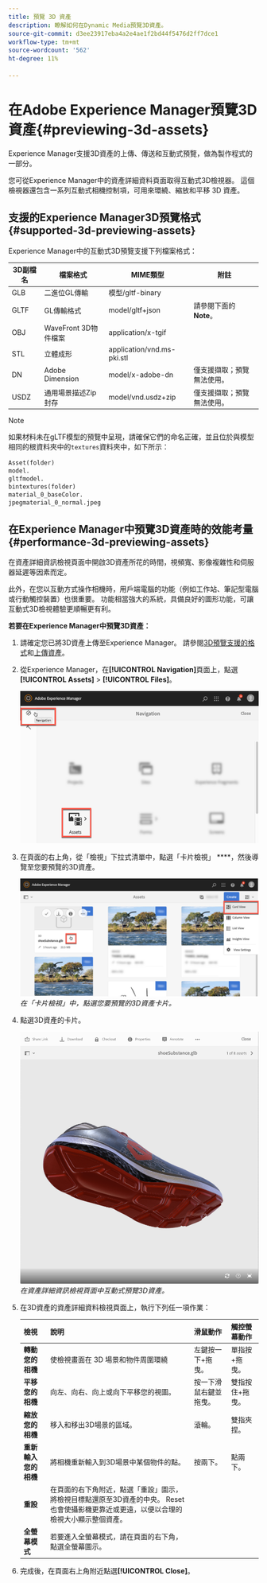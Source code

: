 ```yaml
---
title: 預覽 3D 資產
description: 瞭解如何在Dynamic Media預覽3D資產。
source-git-commit: d3ee23917eba4a2e4ae1f2bd44f5476d2ff7dce1
workflow-type: tm+mt
source-wordcount: '562'
ht-degree: 11%

---
```



# 在Adobe Experience Manager預覽3D資產{#previewing-3d-assets}

Experience Manager支援3D資產的上傳、傳送和互動式預覽，做為製作程式的一部分。

您可從Experience Manager中的資產詳細資料頁面取得互動式3D檢視器。 這個檢視器還包含一系列互動式相機控制項，可用來環繞、縮放和平移 3D 資產。

<!-- See also [Working with 3D assets in Dynamic Media](/help/assets/dynamic-media/assets-3d.md). -->

## 支援的Experience Manager3D預覽格式{#supported-3d-previewing-assets}

Experience Manager中的互動式3D預覽支援下列檔案格式：

| 3D副檔名 | 檔案格式 | MIME類型 | 附註 |
|---|---|---|---|
| GLB | 二進位GL傳輸 | 模型/gltf-binary |  |
| GLTF | GL傳輸格式 | model/gltf+json | 請參閱下面的&#x200B;**Note**。 |
| OBJ | WaveFront 3D物件檔案 | application/x-tgif |  |
| STL | 立體成形 | application/vnd.ms-pki.stl |  |
| DN | Adobe Dimension | model/x-adobe-dn | 僅支援擷取；預覽無法使用。 |
| USDZ | 通用場景描述Zip封存 | model/vnd.usdz+zip | 僅支援擷取；預覽無法使用。 |

>[!NOTE]
>
>如果材料未在gLTF模型的預覽中呈現，請確保它們的命名正確，並且位於與模型相同的根資料夾中的`textures`資料夾中，如下所示：

    Asset(folder)
    model.
    gltfmodel.
    bintextures(folder)
    material_0_baseColor.
    jpegmaterial_0_normal.jpeg

## 在Experience Manager中預覽3D資產時的效能考量{#performance-3d-previewing-assets}

在資產詳細資訊檢視頁面中開啟3D資產所花的時間，視頻寬、影像複雜性和伺服器延遲等因素而定。

此外，在您以互動方式操作相機時，用戶端電腦的功能（例如工作站、筆記型電腦或行動觸控裝置）也很重要。 功能相當強大的系統，具備良好的圖形功能，可讓互動式3D檢視體驗更順暢更有利。

**若要在Experience Manager中預覽3D資產：**

1. 請確定您已將3D資產上傳至Experience Manager。
請參閱[3D預覽支援的格式](#supported-3d-previewing-assets)和[上傳資產](/help/assets/manage-digital-assets.md#uploading-assets)。
1. 從Experience Manager，在&#x200B;**[!UICONTROL Navigation]**&#x200B;頁面上，點選&#x200B;**[!UICONTROL Assets]** > **[!UICONTROL Files]**。

   ![導覽頁面](/help/assets/dynamic-media/assets/navigation-assets.png)

1. 在頁面的右上角，從「檢視」下拉式清單中，點選「卡片檢視」 ****，然後導覽至您要預覽的3D資產。

   ![3D卡的選擇](/help/assets/dynamic-media/assets/3d-card-select.png)
   _在「卡片檢視」中，點選您要預覽的3D資產卡片。_

1. 點選3D資產的卡片。

   ![互動式3D預覽](/help/assets/dynamic-media/assets/3d-preview.png)
   _在資產詳細資訊檢視頁面中互動式預覽3D資產。_
1. 在3D資產的資產詳細資料檢視頁面上，執行下列任一項作業：

   | 檢視 | 說明 | 滑鼠動作 | 觸控螢幕動作 |
   | --- | --- | --- | --- |
   | **轉動您的相機** | 使檢視畫面在 3D 場景和物件周圍環繞 | 左鍵按一下+拖曳。 | 單指按+拖曳。 |
   | **平移您的相機** | 向左、向右、向上或向下平移您的視圖。 | 按一下滑鼠右鍵並拖曳。 | 雙指按住+拖曳。 |
   | **縮放您的相機** | 移入和移出3D場景的區域。 | 滾輪。 | 雙指夾捏。 |
   | **重新輸入您的相機** | 將相機重新輸入到3D場景中某個物件的點。 | 按兩下。 | 點兩下。 |
   | **重設** | 在頁面的右下角附近，點選「重設」圖示，將檢視目標點還原至3D資產的中央。 Reset也會使攝影機更靠近或更遠，以便以合理的檢視大小顯示整個資產。 |  |  |
   | **全螢幕模式** | 若要進入全螢幕模式，請在頁面的右下角，點選全螢幕圖示。 |  |  |

1. 完成後，在頁面右上角附近點選&#x200B;**[!UICONTROL Close]**。
